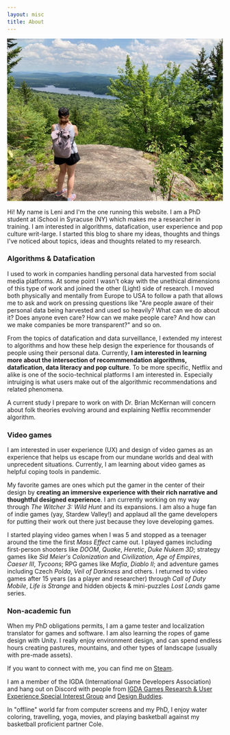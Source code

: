 ```yaml
---
layout: misc
title: About
---
```


<img src="/assets/img/leni-about.jpg">

Hi! My name is Leni and I'm the one running this website. I am a PhD student at iSchool in Syracuse (NY) which makes me a researcher in training. I am interested in algorithms, datafication, user experience and pop culture writ-large. I started this blog to share my ideas, thoughts and things I've noticed about topics, ideas and thoughts related to my research.

### Algorithms & Datafication

I used to work in companies handling personal data harvested from social media platforms. At some point I wasn't okay with the unethical dimensions of this type of work and joined the other (Light) side of research. I moved both physically and mentally from Europe to USA to follow a path that allows me to ask and work on pressing questions like "Are people aware of their personal data being harvested and used so heavily? What can we do about it? Does anyone even care? How can we make people care? And how can we make companies be more transparent?" and so on.

From the topics of datafication and data surveillance, I extended my interest to algorithms and how these help design the experience for thousands of people using their personal data. Currently, **I am interested in learning more about the intersection of recommmendation algorithms, datafication, data literacy and pop culture**. To be more specific, Netflix and alike is one of the socio-technical platforms I am interested in. Especially intruiging is what users make out of the algorithmic recommendations and related phenomena.

A current study I prepare to work on with Dr. Brian McKernan will concern about folk theories evolving around and explaining Netflix recommender algorithm.

### Video games
I am interested in user experience (UX) and design of video games as an experience that helps us escape from our mundane worlds and deal with unprecedent situations. Currently, I am learning about video games as helpful coping tools in pandemic.

My favorite games are ones which put the gamer in the center of their design by **creating an immersive experience with their rich narrative and thoughtful designed experience**. I am currently working on my way through *The Witcher 3: Wild Hunt* and its expansions. I am also a huge fan of indie games (yay, Stardew Valley!) and applaud all the game developers for putting their work out there just because they love developing games. 

I started playing video games when I was 5 and stopped as a teenager around the time the first *Mass Effect* came out. I played games including first-person shooters like *DOOM*, *Quake*, *Heretic*, *Duke Nukem 3D*; strategy games like *Sid Meier's Colonization* and *Civilization*, *Age of Empires*, *Caeser III*, *Tycoons*; RPG games like *Mafia*, *Diablo II*; and adventure games including Czech *Polda*, *Veil of Darkness* and others. I returned to video games after 15 years (as a player and researcher) through *Call of Duty Mobile*, *Life is Strange* and hidden objects & mini-puzzles *Lost Lands* game series. 

### Non-academic fun

When my PhD obligations permits, I am a game tester and localization translator for games and software. I am also learning the ropes of game design with Unity. I really enjoy environment design, and can spend endless hours creating pastures, mountains, and other types of landscape (usually with pre-made assets). 

If you want to connect with me, you can find me on <a href="https://steamcommunity.com/profiles/76561198067795186/">Steam</a>.

I am a member of the IGDA (International Game Developers Association) and hang out on Discord with people from <a href="https://grux.org/#1">IGDA Games Research & User Experience Special Interest Group</a> and <a href="https://www.designbuddies.community/">Design Buddies</a>.

In "offline" world far from computer screens and my PhD, I enjoy water coloring, travelling, yoga, movies, and playing basketball against my basketball proficient partner Cole.

